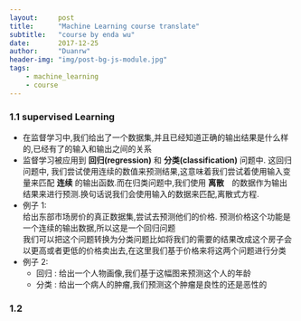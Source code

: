 ```yaml
---
layout:     post
title:      "Machine Learning course translate"
subtitle:   "course by enda wu"
date:       2017-12-25
author:     "Duanrw"
header-img: "img/post-bg-js-module.jpg"
tags:
    - machine_learning
    - course
---
```


### 1.1 supervised Learning
  * 在监督学习中,我们给出了一个数据集,并且已经知道正确的输出结果是什么样的,已经有了的输入和输出之间的关系  
  * 监督学习被应用到 **回归(regression)** 和 **分类(classification)** 问题中. 这回归问题中, 我们尝试使用连续的数值来预测结果,这意味着我们尝试着使用输入变量来匹配 **连续** 的输出函数.而在归类问题中,我们使用 **离散**　的数据作为输出结果来进行预测.换句话说我们会使用输入的数据来匹配,离散式方程.
  * 例子 1:  
  给出东部市场房价的真正数据集,尝试去预测他们的价格. 预测价格这个功能是一个连续的输出数据,所以这是一个回归问题  
  我们可以把这个问题转换为分类问题比如将我们的需要的结果改成这个房子会以更高或者更低的价格卖出去,在这里我们基于价格来将这两个问题进行分类  
  * 例子 2:    
    * 回归 : 给出一个人物画像,我们基于这幅图来预测这个人的年龄  
    * 分类 : 给出一个病人的肿瘤,我们预测这个肿瘤是良性的还是恶性的


### 1.2
